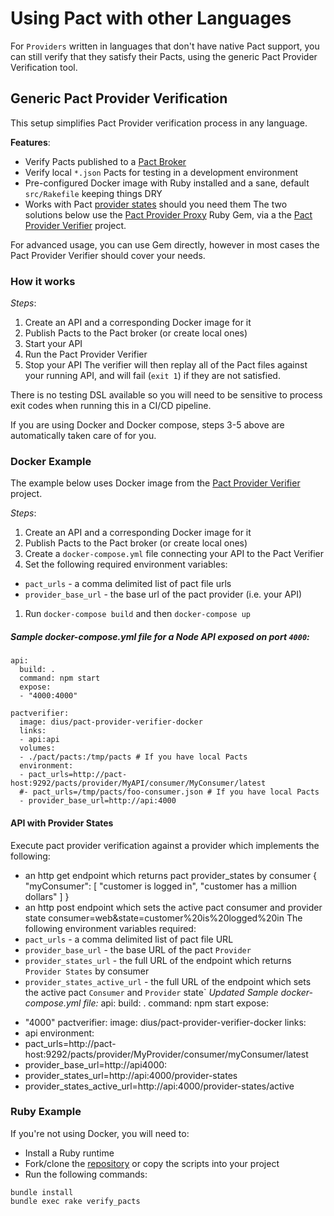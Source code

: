 # Using Pact with other Languages
For `Providers` written in languages that don't have native Pact support, you can still verify that they satisfy their Pacts, using the generic Pact Provider Verification tool.

## Generic Pact Provider Verification
This setup simplifies Pact Provider verification process in any language.

**Features**:
* Verify Pacts published to a [Pact Broker](https://github.com/bethesque/pact_broker)
* Verify local `*.json` Pacts for testing in a development environment
* Pre-configured Docker image with Ruby installed and a sane, default `src/Rakefile` keeping things DRY
* Works with Pact [provider states](https://github.com/realestate-com-au/pact/wiki/Provider-states) should you need them
The two solutions below use the [Pact Provider Proxy](https://github.com/bethesque/pact-provider-proxy) Ruby Gem, via a the [Pact Provider Verifier](https://github.com/DiUS/pact-provider-verifier-docker) project.

For advanced usage, you can use Gem directly, however in most cases the Pact Provider Verifier should cover your needs.

### How it works

*Steps*:

1. Create an API and a corresponding Docker image for it
1. Publish Pacts to the Pact broker (or create local ones)
1. Start your API
1. Run the Pact Provider Verifier
1. Stop your API
The verifier will then replay all of the Pact files against your running API, and will fail (`exit 1`) if they are not satisfied.

There is no testing DSL available so you will need to be sensitive to process exit codes when running this in a CI/CD pipeline.

If you are using Docker and Docker compose, steps 3-5 above are automatically taken care of for you.

### Docker Example
The example below uses Docker image from the [Pact Provider Verifier](https://github.com/DiUS/pact-provider-verifier-docker) project.

*Steps*:

1. Create an API and a corresponding Docker image for it
1. Publish Pacts to the Pact broker (or create local ones)
1. Create a `docker-compose.yml` file connecting your API to the Pact Verifier
1. Set the following required environment variables:
 * `pact_urls` - a comma delimited list of pact file urls
 * `provider_base_url` - the base url of the pact provider (i.e. your API)
1. Run `docker-compose build` and then `docker-compose up`

##### Sample docker-compose.yml file for a Node API exposed on port `4000`:
```
api:
  build: .
  command: npm start
  expose:
  - "4000:4000"

pactverifier:
  image: dius/pact-provider-verifier-docker
  links:
  - api:api
  volumes:
  - ./pact/pacts:/tmp/pacts # If you have local Pacts
  environment:
  - pact_urls=http://pact-host:9292/pacts/provider/MyAPI/consumer/MyConsumer/latest
  #- pact_urls=/tmp/pacts/foo-consumer.json # If you have local Pacts
  - provider_base_url=http://api:4000
```
#### API with Provider States
Execute pact provider verification against a provider which implements the following:

* an http get endpoint which returns pact provider_states by consumer
 {
 "myConsumer": [
 "customer is logged in",
 "customer has a million dollars"
 ]
 }
* an http post endpoint which sets the active pact consumer and provider state
 consumer=web&state=customer%20is%20logged%20in
The following environment variables required:
* `pact_urls` - a comma delimited list of pact file URL
* `provider_base_url` - the base URL of the pact `Provider`
* `provider_states_url` - the full URL of the endpoint which returns `Provider States` by consumer
* `provider_states_active_url` - the full URL of the endpoint which sets the active pact `Consumer` and `Provider` state`
*Updated Sample docker-compose.yml file:*
 api:
 build: .
 command: npm start
 expose:
 - "4000"
 pactverifier:
 image: dius/pact-provider-verifier-docker
 links:
 - api
 environment:
 - pact_urls=http://pact-host:9292/pacts/provider/MyProvider/consumer/myConsumer/latest
 - provider_base_url=http://api4000:
 - provider_states_url=http://api:4000/provider-states
 - provider_states_active_url=http://api:4000/provider-states/active
### Ruby Example
If you're not using Docker, you will need to:
* Install a Ruby runtime
* Fork/clone the [repository](https://github.com/DiUS/pact-provider-verifier-docker) or copy the scripts into your project
* Run the following commands:
```
bundle install
bundle exec rake verify_pacts
```